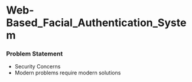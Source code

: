 # Web-Based_Facial_Authentication_System

### Problem Statement
* Security Concerns
* Modern problems require modern solutions
